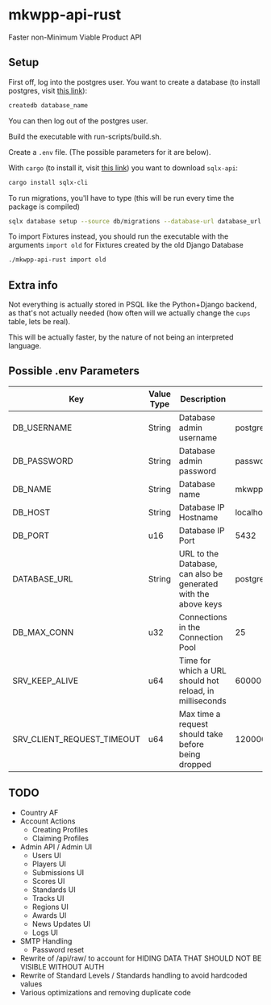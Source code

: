 # mkwpp-api-rust
Faster non-Minimum Viable Product API

## Setup
First off, log into the postgres user. You want to create a database (to install postgres, visit [this link](https://www.postgresql.org/download/)):
```bash
createdb database_name
```
You can then log out of the postgres user.

Build the executable with run-scripts/build.sh.

Create a `.env` file. (The possible parameters for it are below).

With `cargo` (to install it, visit [this link](https://rustup.rs/)) you want to download `sqlx-api`:
```bash
cargo install sqlx-cli
```

To run migrations, you'll have to type (this will be run every time the package is compiled)
```bash
sqlx database setup --source db/migrations --database-url database_url
```

To import Fixtures instead, you should run the executable with the arguments `import old` for Fixtures created by the old Django Database

```bash
./mkwpp-api-rust import old
```

## Extra info
Not everything is actually stored in PSQL like the Python+Django backend, as that's not actually needed (how often will we actually change the `cups` table, lets be real).

This will be actually faster, by the nature of not being an interpreted language.

## Possible .env Parameters
| Key | Value Type | Description | Default |
|-|-|-|-|
| DB_USERNAME | String | Database admin username | postgres |
| DB_PASSWORD | String | Database admin password | password |
| DB_NAME | String | Database name | mkwppdb |
| DB_HOST | String | Database IP Hostname | localhost |
| DB_PORT | u16 | Database IP Port | 5432 |
| DATABASE_URL | String | URL to the Database, can also be generated with the above keys | postgres://postgres:password@localhost:5432/mkwppdb |
| DB_MAX_CONN | u32 | Connections in the Connection Pool | 25 |
| SRV_KEEP_ALIVE | u64 | Time for which a URL should hot reload, in milliseconds | 60000 |
| SRV_CLIENT_REQUEST_TIMEOUT | u64 | Max time a request should take before being dropped | 120000 |

## TODO
- Country AF
- Account Actions
    - Creating Profiles
    - Claiming Profiles
- Admin API / Admin UI
    - Users UI
    - Players UI
    - Submissions UI
    - Scores UI
    - Standards UI
    - Tracks UI
    - Regions UI
    - Awards UI
    - News Updates UI
    - Logs UI
- SMTP Handling
    - Password reset
- Rewrite of /api/raw/ to account for HIDING DATA THAT SHOULD NOT BE VISIBLE WITHOUT AUTH
- Rewrite of Standard Levels / Standards handling to avoid hardcoded values
- Various optimizations and removing duplicate code